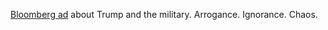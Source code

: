 <a href="https://twitter.com/MikeBloomberg/status/1220386614909841409">Bloomberg ad</a> about Trump and the military. Arrogance. Ignorance. Chaos. 
